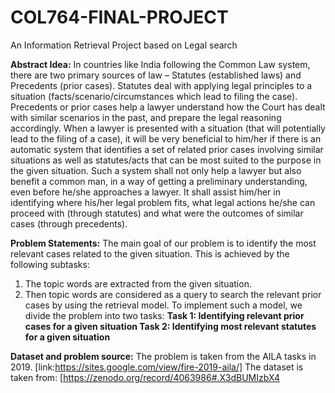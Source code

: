 # COL764-FINAL-PROJECT
An Information Retrieval Project based on Legal search


**Abstract Idea:**
In countries like India following the Common Law system, there are two primary sources
of law – Statutes (established laws) and Precedents (prior cases). Statutes deal with
applying legal principles to a situation (facts/scenario/circumstances which lead to filing
the case). Precedents or prior cases help a lawyer understand how the Court has dealt
with similar scenarios in the past, and prepare the legal reasoning accordingly.
When a lawyer is presented with a situation (that will potentially lead to the filing of a
case), it will be very beneficial to him/her if there is an automatic system that identifies a
set of related prior cases involving similar situations as well as statutes/acts that can be
most suited to the purpose in the given situation. Such a system shall not only help a
lawyer but also benefit a common man, in a way of getting a preliminary understanding,
even before he/she approaches a lawyer. It shall assist him/her in identifying where
his/her legal problem fits, what legal actions he/she can proceed with (through statutes)
and what were the outcomes of similar cases (through precedents).

**Problem Statements:**
The main goal of our problem is to identify the most relevant cases related to the given
situation. This is achieved by the following subtasks:
1. The topic words are extracted from the given situation.
2. Then topic words are considered as a query to search the relevant prior cases by
using the retrieval model.
To implement such a model, we divide the problem into two tasks:
**Task 1: Identifying relevant prior cases for a given situation
Task 2: Identifying most relevant statutes for a given situation**

**Dataset and problem source:**
The problem is taken from the AILA tasks in 2019. 
[link:https://sites.google.com/view/fire-2019-aila/]
The dataset is taken from:
[https://zenodo.org/record/4063986#.X3dBUMIzbX4
